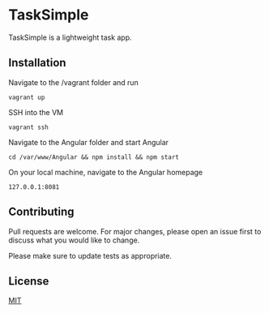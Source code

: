 # TaskSimple

TaskSimple is a lightweight task app.

## Installation

Navigate to the /vagrant folder and run

```vagrant up```

SSH into the VM

```vagrant ssh```

Navigate to the Angular folder and start Angular

```cd /var/www/Angular && npm install && npm start```

On your local machine, navigate to the Angular homepage

```127.0.0.1:8081```

## Contributing
Pull requests are welcome. For major changes, please open an issue first to discuss what you would like to change.

Please make sure to update tests as appropriate.

## License
[MIT](https://choosealicense.com/licenses/mit/)
